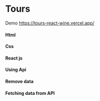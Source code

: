 # Tours
Demo https://tours-react-wine.vercel.app/
#### Html
#### Css 
#### React js
#### Using Api 
#### Remove data 
#### Fetching data from API
